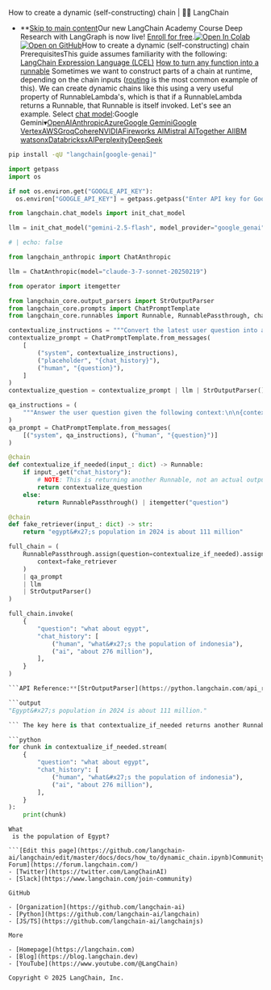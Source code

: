 How to create a dynamic (self-constructing) chain | 🦜️🔗 LangChain
- **[Skip to main content](#__docusaurus_skipToContent_fallback)Our new LangChain Academy Course Deep Research with LangGraph is now live! [Enroll for free](https://academy.langchain.com/courses/deep-research-with-langgraph/?utm_medium=internal&utm_source=docs&utm_campaign=q3-2025_deep-research-course_co).[![Open In Colab ](https://colab.research.google.com/assets/colab-badge.svg)](https://colab.research.google.com/github/langchain-ai/langchain/blob/master/docs/docs/how_to/dynamic_chain.ipynb)[![Open on GitHub ](https://img.shields.io/badge/Open%20on%20GitHub-grey?logo=github&logoColor=white)](https://github.com/langchain-ai/langchain/blob/master/docs/docs/how_to/dynamic_chain.ipynb)How to create a dynamic (self-constructing) chain PrerequisitesThis guide assumes familiarity with the following: [LangChain Expression Language (LCEL)](/docs/concepts/lcel/) [How to turn any function into a runnable](/docs/how_to/functions/) Sometimes we want to construct parts of a chain at runtime, depending on the chain inputs ([routing](/docs/how_to/routing/) is the most common example of this). We can create dynamic chains like this using a very useful property of RunnableLambda&#x27;s, which is that if a RunnableLambda returns a Runnable, that Runnable is itself invoked. Let&#x27;s see an example. Select [chat model](/docs/integrations/chat/):Google Gemini▾[OpenAI](#)[Anthropic](#)[Azure](#)[Google Gemini](#)[Google Vertex](#)[AWS](#)[Groq](#)[Cohere](#)[NVIDIA](#)[Fireworks AI](#)[Mistral AI](#)[Together AI](#)[IBM watsonx](#)[Databricks](#)[xAI](#)[Perplexity](#)[DeepSeek](#)

```bash
pip install -qU "langchain[google-genai]"

```

```python
import getpass
import os

if not os.environ.get("GOOGLE_API_KEY"):
  os.environ["GOOGLE_API_KEY"] = getpass.getpass("Enter API key for Google Gemini: ")

from langchain.chat_models import init_chat_model

llm = init_chat_model("gemini-2.5-flash", model_provider="google_genai")

```

```python
# | echo: false

from langchain_anthropic import ChatAnthropic

llm = ChatAnthropic(model="claude-3-7-sonnet-20250219")

```

```python
from operator import itemgetter

from langchain_core.output_parsers import StrOutputParser
from langchain_core.prompts import ChatPromptTemplate
from langchain_core.runnables import Runnable, RunnablePassthrough, chain

contextualize_instructions = """Convert the latest user question into a standalone question given the chat history. Don&#x27;t answer the question, return the question and nothing else (no descriptive text)."""
contextualize_prompt = ChatPromptTemplate.from_messages(
    [
        ("system", contextualize_instructions),
        ("placeholder", "{chat_history}"),
        ("human", "{question}"),
    ]
)
contextualize_question = contextualize_prompt | llm | StrOutputParser()

qa_instructions = (
    """Answer the user question given the following context:\n\n{context}."""
)
qa_prompt = ChatPromptTemplate.from_messages(
    [("system", qa_instructions), ("human", "{question}")]
)

@chain
def contextualize_if_needed(input_: dict) -> Runnable:
    if input_.get("chat_history"):
        # NOTE: This is returning another Runnable, not an actual output.
        return contextualize_question
    else:
        return RunnablePassthrough() | itemgetter("question")

@chain
def fake_retriever(input_: dict) -> str:
    return "egypt&#x27;s population in 2024 is about 111 million"

full_chain = (
    RunnablePassthrough.assign(question=contextualize_if_needed).assign(
        context=fake_retriever
    )
    | qa_prompt
    | llm
    | StrOutputParser()
)

full_chain.invoke(
    {
        "question": "what about egypt",
        "chat_history": [
            ("human", "what&#x27;s the population of indonesia"),
            ("ai", "about 276 million"),
        ],
    }
)

```API Reference:**[StrOutputParser](https://python.langchain.com/api_reference/core/output_parsers/langchain_core.output_parsers.string.StrOutputParser.html) | [ChatPromptTemplate](https://python.langchain.com/api_reference/core/prompts/langchain_core.prompts.chat.ChatPromptTemplate.html) | [Runnable](https://python.langchain.com/api_reference/core/runnables/langchain_core.runnables.base.Runnable.html) | [RunnablePassthrough](https://python.langchain.com/api_reference/core/runnables/langchain_core.runnables.passthrough.RunnablePassthrough.html) | [chain](https://python.langchain.com/api_reference/core/runnables/langchain_core.runnables.base.chain.html)

```output
"Egypt&#x27;s population in 2024 is about 111 million."

``` The key here is that contextualize_if_needed returns another Runnable and not an actual output. This returned Runnable is itself run when the full chain is executed. Looking at the trace we can see that, since we passed in chat_history, we executed the contextualize_question chain as part of the full chain: [https://smith.langchain.com/public/9e0ae34c-4082-4f3f-beed-34a2a2f4c991/r](https://smith.langchain.com/public/9e0ae34c-4082-4f3f-beed-34a2a2f4c991/r) Note that the streaming, batching, etc. capabilities of the returned Runnable are all preserved

```python
for chunk in contextualize_if_needed.stream(
    {
        "question": "what about egypt",
        "chat_history": [
            ("human", "what&#x27;s the population of indonesia"),
            ("ai", "about 276 million"),
        ],
    }
):
    print(chunk)

```

```output
What
 is the population of Egypt?

```[Edit this page](https://github.com/langchain-ai/langchain/edit/master/docs/docs/how_to/dynamic_chain.ipynb)Community[LangChain Forum](https://forum.langchain.com/)
- [Twitter](https://twitter.com/LangChainAI)
- [Slack](https://www.langchain.com/join-community)

GitHub

- [Organization](https://github.com/langchain-ai)
- [Python](https://github.com/langchain-ai/langchain)
- [JS/TS](https://github.com/langchain-ai/langchainjs)

More

- [Homepage](https://langchain.com)
- [Blog](https://blog.langchain.dev)
- [YouTube](https://www.youtube.com/@LangChain)

Copyright © 2025 LangChain, Inc.